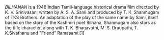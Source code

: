 _BILHANAN_ is a 1948 Indian Tamil-language historical drama film directed by K. V. Srinivasan, written by A. S. A. Sami and produced by T. K. Shanmugam of TKS Brothers. An adaptation of the play of the same name by Sami, itself based on the story of the Kashmiri poet Bilhana, Shanmugam also stars as the title character, along with T. K. Bhagavathi, M. S. Draupathi, T. K.Sivathanu and "Friend" Ramasami.[1]

